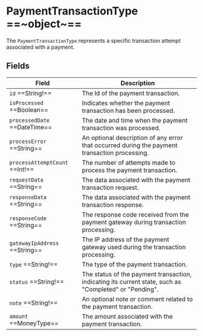 # PaymentTransactionType ==~object~==

The `PaymentTransactionType` represents a specific transaction attempt associated with a payment. 

## Fields

| Field                             | Description                                                                                       |
|-----------------------------------|---------------------------------------------------------------------------------------------------|
| `id`  ==String!==                 | The Id of the payment transaction.                                                                |
| `isProcessed`  ==Boolean==        | Indicates whether the payment transaction has been processed.                                     |
| `processedDate`  ==DateTime==     | The date and time when the payment transaction was processed.                                     |
| `processError`  ==String==        | An optional description of any error that occurred during the payment transaction processing.     |
| `processAttemptCount`  ==Int!==   | The number of attempts made to process the payment transaction.                                   |
| `requestData`  ==String==         | The data associated with the payment transaction request.                                         |
| `responseData`  ==String==        | The data associated with the payment transaction response.                                        |
| `responseCode`  ==String==        | The response code received from the payment gateway during transaction processing.                |
| `gatewayIpAddress`  ==String==    | The IP address of the payment gateway used during the transaction processing.                     |
| `type`  ==String!==               | The type of the payment transaction.                                                              |
| `status`  ==String!==             | The status of the payment transaction, indicating its current state, such as "Completed" or "Pending". |
| `note`  ==String!==               | An optional note or comment related to the payment transaction.                                   |
| `amount`  ==MoneyType==           | The amount associated with the payment transaction.                                               |

